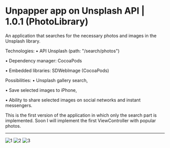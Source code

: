 # Unpapper app on Unsplash API | 1.0.1 (PhotoLibrary)

An application that searches for the necessary photos and images in the Unsplash library.


Technologies:
• API Unsplash (path: "/search/photos")

• Dependency manager: CocoaPods

• Embedded libraries: SDWebImage (CocoaPods)


Possibilities:
• Unsplash gallery search,

• Save selected images to iPhone,

• Ability to share selected images on social networks and instant messengers.


This is the first version of the application in which only the search part is implemented. Soon I will implement the first ViewController with popular photos.


------------------------------------------------------------------------------------------------------------------------------------------------
![1](https://github.com/noiiberg/unpapperPhotoLibrary/assets/110635394/2bddd56f-f5c0-4398-b7bb-35461d1ea17e)
![2](https://github.com/noiiberg/unpapperPhotoLibrary/assets/110635394/5324316a-c1f7-40b1-93e8-8859d2054dc2)
![3](https://github.com/noiiberg/unpapperPhotoLibrary/assets/110635394/f99e3250-64f0-4a7a-83c4-a5bdc04bdbed)
